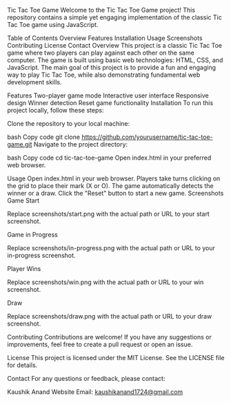 Tic Tac Toe Game
Welcome to the Tic Tac Toe Game project! This repository contains a simple yet engaging implementation of the classic Tic Tac Toe game using JavaScript.

Table of Contents
Overview
Features
Installation
Usage
Screenshots
Contributing
License
Contact
Overview
This project is a classic Tic Tac Toe game where two players can play against each other on the same computer. The game is built using basic web technologies: HTML, CSS, and JavaScript. The main goal of this project is to provide a fun and engaging way to play Tic Tac Toe, while also demonstrating fundamental web development skills.

Features
Two-player game mode
Interactive user interface
Responsive design
Winner detection
Reset game functionality
Installation
To run this project locally, follow these steps:

Clone the repository to your local machine:

bash
Copy code
git clone https://github.com/yourusername/tic-tac-toe-game.git
Navigate to the project directory:

bash
Copy code
cd tic-tac-toe-game
Open index.html in your preferred web browser.

Usage
Open index.html in your web browser.
Players take turns clicking on the grid to place their mark (X or O).
The game automatically detects the winner or a draw.
Click the "Reset" button to start a new game.
Screenshots
Game Start

Replace screenshots/start.png with the actual path or URL to your start screenshot.

Game in Progress

Replace screenshots/in-progress.png with the actual path or URL to your in-progress screenshot.

Player Wins

Replace screenshots/win.png with the actual path or URL to your win screenshot.

Draw

Replace screenshots/draw.png with the actual path or URL to your draw screenshot.

Contributing
Contributions are welcome! If you have any suggestions or improvements, feel free to create a pull request or open an issue.

License
This project is licensed under the MIT License. See the LICENSE file for details.

Contact
For any questions or feedback, please contact:

Kaushik Anand
Website
Email: kaushikanand1724@gmail.com
